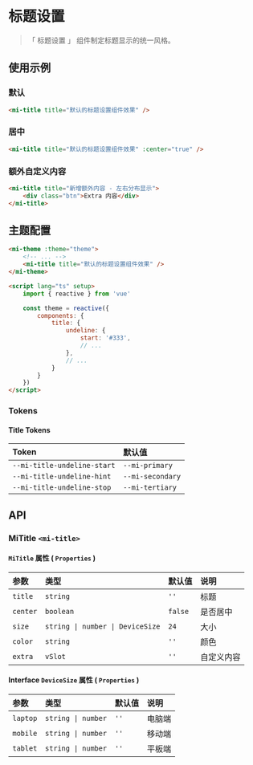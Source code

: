 # 标题设置

> 「 标题设置 」 组件制定标题显示的统一风格。

## 使用示例

### 默认

```html
<mi-title title="默认的标题设置组件效果" />
```

### 居中

```html
<mi-title title="默认的标题设置组件效果" :center="true" />
```

### 额外自定义内容

```html
<mi-title title="新增额外内容 - 左右分布显示">
    <div class="btn">Extra 内容</div>
</mi-title>
```

## 主题配置

```html
<mi-theme :theme="theme">
    <!-- ... -->
    <mi-title title="默认的标题设置组件效果" />
</mi-theme>

<script lang="ts" setup>
    import { reactive } from 'vue'

    const theme = reactive({
        components: {
            title: {
                undeline: {
                    start: '#333',
                    // ...
                },
                // ...
            }
        }
    })
</script>
```

### Tokens

#### Title Tokens

| Token | 默认值
| :---- | :----
| `--mi-title-undeline-start` | `--mi-primary`
| `--mi-title-undeline-hint` | `--mi-secondary`
| `--mi-title-undeline-stop` | `--mi-tertiary`

## API

### MiTitle `<mi-title>`

#### `MiTitle` 属性 ( `Properties` )

| 参数 | 类型 | 默认值 | 说明
| :---- | :---- | :---- | :----
| `title` | `string` | `''` | 标题
| `center` | `boolean` | `false` | 是否居中
| `size` | `string \| number \| DeviceSize` | `24` | 大小
| `color` | `string` | `''` | 颜色
| `extra` | `vSlot` | `''` | 自定义内容

#### Interface `DeviceSize` 属性 ( `Properties` )

| 参数 | 类型 | 默认值 | 说明
| :---- | :---- | :---- | :----
| `laptop` | `string \| number` | `''` | 电脑端
| `mobile` | `string \| number` | `''` | 移动端
| `tablet` | `string \| number` | `''` | 平板端
